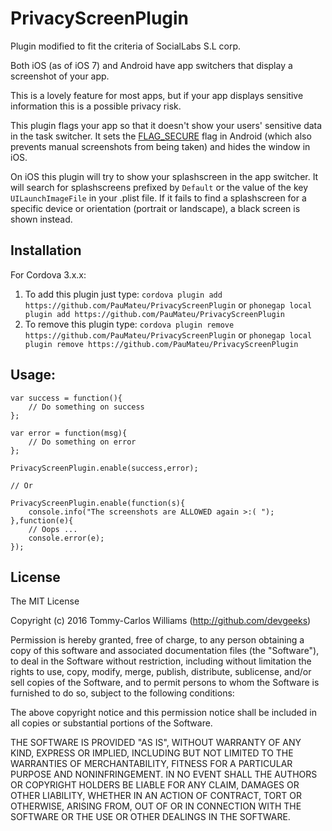 
PrivacyScreenPlugin
==================
Plugin modified to fit the criteria of SocialLabs S.L corp.

Both iOS (as of iOS 7) and Android have app switchers that display a screenshot of your app.

This is a lovely feature for most apps, but if your app displays sensitive information this is a possible privacy risk.

This plugin flags your app so that it doesn't show your users' sensitive data in the task switcher. It sets the [FLAG_SECURE](http://developer.android.com/reference/android/view/WindowManager.LayoutParams.html#FLAG_SECURE) flag in Android (which also prevents manual screenshots from being taken) and hides the window in iOS.

On iOS this plugin will try to show your splashscreen in the app switcher. It will search for splashscreens prefixed by `Default` or the value of the key `UILaunchImageFile` in your .plist file.
If it fails to find a splashscreen for a specific device or orientation (portrait or landscape), a black screen is shown instead.

Installation
------------

For Cordova 3.x.x:

1. To add this plugin just type: `cordova plugin add https://github.com/PauMateu/PrivacyScreenPlugin` or `phonegap local plugin add https://github.com/PauMateu/PrivacyScreenPlugin`
2. To remove this plugin type: `cordova plugin remove https://github.com/PauMateu/PrivacyScreenPlugin` or `phonegap local plugin remove https://github.com/PauMateu/PrivacyScreenPlugin`

Usage:
------
```
var success = function(){
    // Do something on success
};

var error = function(msg){
    // Do something on error
};

PrivacyScreenPlugin.enable(success,error);

// Or

PrivacyScreenPlugin.enable(function(s){
    console.info("The screenshots are ALLOWED again >:( ");
},function(e){
    // Oops ...
    console.error(e);
});
```

## License

The MIT License

Copyright (c) 2016 Tommy-Carlos Williams (http://github.com/devgeeks)

Permission is hereby granted, free of charge, to any person obtaining a copy of this software and associated documentation files (the "Software"), to deal in the Software without restriction, including without limitation the rights to use, copy, modify, merge, publish, distribute, sublicense, and/or sell copies of the Software, and to permit persons to whom the Software is furnished to do so, subject to the following conditions:

The above copyright notice and this permission notice shall be included in all copies or substantial portions of the Software.

THE SOFTWARE IS PROVIDED "AS IS", WITHOUT WARRANTY OF ANY KIND, EXPRESS OR IMPLIED, INCLUDING BUT NOT LIMITED TO THE WARRANTIES OF MERCHANTABILITY, FITNESS FOR A PARTICULAR PURPOSE AND NONINFRINGEMENT. IN NO EVENT SHALL THE AUTHORS OR COPYRIGHT HOLDERS BE LIABLE FOR ANY CLAIM, DAMAGES OR OTHER LIABILITY, WHETHER IN AN ACTION OF CONTRACT, TORT OR OTHERWISE, ARISING FROM, OUT OF OR IN CONNECTION WITH THE SOFTWARE OR THE USE OR OTHER DEALINGS IN THE SOFTWARE.


